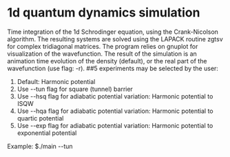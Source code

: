 # 1d quantum dynamics simulation

Time integration of the 1d Schrodinger equation, using the Crank-Nicolson algorithm. 
The resulting systems are solved using the LAPACK routine zgtsv for complex tridiagonal matrices. The program relies on gnuplot for visualization of the wavefunction. 
The result of the simulation is an animation time evolution of the density (default), or the real part of the wavefunction (use flag: -r).
##5 experiments may be selected by the user: 

1. Default: Harmonic potential
2. Use --tun flag for square (tunnel) barrier
3. Use --hsq flag for adiabatic potential variation: Harmonic potential to ISQW
4. Use --hqa flag for adiabatic potential variation: Harmonic potential to quartic potential
5. Use --exp flag for adiabatic potential variation: Harmonic potential to exponential potential

Example: $./main --tun
